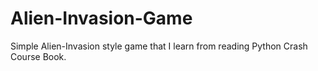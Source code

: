 # Alien-Invasion-Game
 
Simple Alien-Invasion style game that I learn from reading Python Crash Course Book.